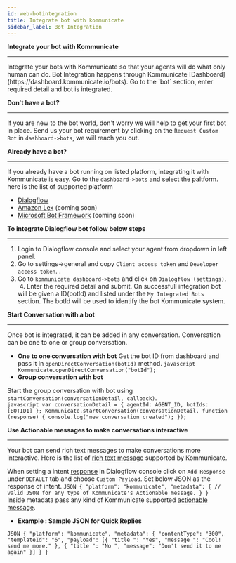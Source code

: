 ```yaml
---
id: web-botintegration
title: Integrate bot with kommunicate
sidebar_label: Bot Integration
---
```


**Integrate your bot with Kommunicate**
<hr>
Integrate your bots with Kommunicate so that your agents will do what only human can do. Bot Integration happens through Kommunicate [Dashboard](https://dashboard.kommunicate.io/bots). Go to the `bot` section, enter required detail and bot is integrated. 

**Don't have a bot?**
<hr>

If you are new to the bot world, don't worry we will help to get your first bot in place. Send us your bot requirement by clicking on the `Request Custom Bot` in `dashboard->bots`, we will reach you out. 


**Already have a bot?**
<hr>

If you already have a bot running on listed platform, integrating it with Kommunicate is easy. Go to the `dashboard->bots` and select the paltform.<br>
here is the list of supported platform
  * [Dialogflow](https://dialogflow.com/) 
  * [Amazon Lex](https://aws.amazon.com/lex/) (coming soon)
  * [Microsoft Bot Framework](https://dev.botframework.com/) (coming soon)
  
 **To integrate Dialogflow bot follow below steps**
 <hr>
 
  1. Login to Dialogflow console and select your agent from dropdown in left panel.
  2. Go to settings->general and copy `Client access token` and `Developer access token`. .
  3. Go to `kommunicate dashboard->bots` and click on `Dialogflow (settings)`.
  4. Enter the required detail and submit. 
On successfull integration bot will be given a ID(botId) and listed under the `My Integrated Bots` section. The botId  will be used to identify the bot Kommunicate system. 

**Start Conversation with a bot**
<hr>
Once  bot is integrated, it can be added in any conversation. Conversation can be one to one or group conversation.

 * **One to one conversation with bot**
 Get the bot ID from dashboard and pass it in `openDirectConversation(botId)` method.
 ``javascript
 Kommunicate.openDirectConversation("botId");
 ``
* **Group conversation with bot**

Start the group conversation with bot using `startConversation(conversationDetail, callback)`.  
``javascript
var conversationDetail = {
    agentId: AGENT_ID,
    botIds: [BOTID1]
};
Kommunicate.startConversation(conversationDetail, function (response) {
    console.log("new conversation created");
}); 
``

**Use Actionable messages to make conversations interactive**
<hr>

Your bot can send rich text messages to make conversations more interactive. Here is the list of [rich text message](https://docs.kommunicate.io/docs/actionable-messages.html) supported by Kommunicate.

When setting a intent [response](https://dialogflow.com/docs/intents#response) in Dialogflow console click on `Add Response` under `DEFAULT` tab and choose `Custom Payload`.
Set below JSON as the response of intent.
``JSON
{
  "platform": "kommunicate",
  "metadata": {
  // valid JSON for any type of Kommunicate's Actionable message.
  }
}
``
Inside metadata pass any kind of Kommunicate supported [actionable message](https://docs.kommunicate.io/docs/actionable-messages.html).

 * **Example : Sample JSON for Quick Replies**
 
 ``JSON
  {
 	"platform": "kommunicate",
 	"metadata": {
 		"contentType": "300",
 		"templateId": "6",
 		"payload": [{
 			"title ": "Yes",
 			"message ": "Cool! send me more."
 		}, {
 			"title ": "No ",
 			"message": "Don't send it to me again"
 		}]
 	}
 }
 ``
